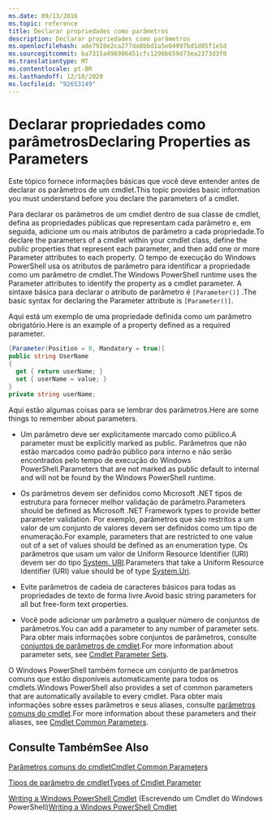 ```yaml
---
ms.date: 09/13/2016
ms.topic: reference
title: Declarar propriedades como parâmetros
description: Declarar propriedades como parâmetros
ms.openlocfilehash: ade7928e2ca277da8bbd1a5e04997bd1d05f1e5d
ms.sourcegitcommit: ba7315a496986451cfc1296b659d73ea2373d3f0
ms.translationtype: MT
ms.contentlocale: pt-BR
ms.lasthandoff: 12/10/2020
ms.locfileid: "92653149"
---
```

# <a name="declaring-properties-as-parameters"></a><span data-ttu-id="e6099-103">Declarar propriedades como parâmetros</span><span class="sxs-lookup"><span data-stu-id="e6099-103">Declaring Properties as Parameters</span></span>

<span data-ttu-id="e6099-104">Este tópico fornece informações básicas que você deve entender antes de declarar os parâmetros de um cmdlet.</span><span class="sxs-lookup"><span data-stu-id="e6099-104">This topic provides basic information you must understand before you declare the parameters of a cmdlet.</span></span>

<span data-ttu-id="e6099-105">Para declarar os parâmetros de um cmdlet dentro de sua classe de cmdlet, defina as propriedades públicas que representam cada parâmetro e, em seguida, adicione um ou mais atributos de parâmetro a cada propriedade.</span><span class="sxs-lookup"><span data-stu-id="e6099-105">To declare the parameters of a cmdlet within your cmdlet class, define the public properties that represent each parameter, and then add one or more Parameter attributes to each property.</span></span> <span data-ttu-id="e6099-106">O tempo de execução do Windows PowerShell usa os atributos de parâmetro para identificar a propriedade como um parâmetro de cmdlet.</span><span class="sxs-lookup"><span data-stu-id="e6099-106">The Windows PowerShell runtime uses the Parameter attributes to identify the property as a cmdlet parameter.</span></span> <span data-ttu-id="e6099-107">A sintaxe básica para declarar o atributo de parâmetro é `[Parameter()]` .</span><span class="sxs-lookup"><span data-stu-id="e6099-107">The basic syntax for declaring the Parameter attribute is `[Parameter()]`.</span></span>

<span data-ttu-id="e6099-108">Aqui está um exemplo de uma propriedade definida como um parâmetro obrigatório.</span><span class="sxs-lookup"><span data-stu-id="e6099-108">Here is an example of a property defined as a required parameter.</span></span>

```csharp
[Parameter(Position = 0, Mandatory = true)]
public string UserName
{
  get { return userName; }
  set { userName = value; }
}
private string userName;
```

<span data-ttu-id="e6099-109">Aqui estão algumas coisas para se lembrar dos parâmetros.</span><span class="sxs-lookup"><span data-stu-id="e6099-109">Here are some things to remember about parameters.</span></span>

- <span data-ttu-id="e6099-110">Um parâmetro deve ser explicitamente marcado como público.</span><span class="sxs-lookup"><span data-stu-id="e6099-110">A parameter must be explicitly marked as public.</span></span> <span data-ttu-id="e6099-111">Parâmetros que não estão marcados como padrão público para interno e não serão encontrados pelo tempo de execução do Windows PowerShell.</span><span class="sxs-lookup"><span data-stu-id="e6099-111">Parameters that are not marked as public default to internal and will not be found by the Windows PowerShell runtime.</span></span>

- <span data-ttu-id="e6099-112">Os parâmetros devem ser definidos como Microsoft .NET tipos de estrutura para fornecer melhor validação de parâmetro.</span><span class="sxs-lookup"><span data-stu-id="e6099-112">Parameters should be defined as Microsoft .NET Framework types to provide better parameter validation.</span></span> <span data-ttu-id="e6099-113">Por exemplo, parâmetros que são restritos a um valor de um conjunto de valores devem ser definidos como um tipo de enumeração.</span><span class="sxs-lookup"><span data-stu-id="e6099-113">For example, parameters that are restricted to one value out of a set of values should be defined as an enumeration type.</span></span> <span data-ttu-id="e6099-114">Os parâmetros que usam um valor de Uniform Resource Identifier (URI) devem ser do tipo [System. URI](/dotnet/api/System.Uri).</span><span class="sxs-lookup"><span data-stu-id="e6099-114">Parameters that take a Uniform Resource Identifier (URI) value should be of type [System.Uri](/dotnet/api/System.Uri).</span></span>

- <span data-ttu-id="e6099-115">Evite parâmetros de cadeia de caracteres básicos para todas as propriedades de texto de forma livre.</span><span class="sxs-lookup"><span data-stu-id="e6099-115">Avoid basic string parameters for all but free-form text properties.</span></span>

- <span data-ttu-id="e6099-116">Você pode adicionar um parâmetro a qualquer número de conjuntos de parâmetros.</span><span class="sxs-lookup"><span data-stu-id="e6099-116">You can add a parameter to any number of parameter sets.</span></span> <span data-ttu-id="e6099-117">Para obter mais informações sobre conjuntos de parâmetros, consulte [conjuntos de parâmetros de cmdlet](./cmdlet-parameter-sets.md).</span><span class="sxs-lookup"><span data-stu-id="e6099-117">For more information about parameter sets, see [Cmdlet Parameter Sets](./cmdlet-parameter-sets.md).</span></span>

<span data-ttu-id="e6099-118">O Windows PowerShell também fornece um conjunto de parâmetros comuns que estão disponíveis automaticamente para todos os cmdlets.</span><span class="sxs-lookup"><span data-stu-id="e6099-118">Windows PowerShell also provides a set of common parameters that are automatically available to every cmdlet.</span></span> <span data-ttu-id="e6099-119">Para obter mais informações sobre esses parâmetros e seus aliases, consulte [parâmetros comuns do cmdlet](./common-parameter-names.md).</span><span class="sxs-lookup"><span data-stu-id="e6099-119">For more information about these parameters and their aliases, see [Cmdlet Common Parameters](./common-parameter-names.md).</span></span>

## <a name="see-also"></a><span data-ttu-id="e6099-120">Consulte Também</span><span class="sxs-lookup"><span data-stu-id="e6099-120">See Also</span></span>

[<span data-ttu-id="e6099-121">Parâmetros comuns do cmdlet</span><span class="sxs-lookup"><span data-stu-id="e6099-121">Cmdlet Common Parameters</span></span>](./common-parameter-names.md)

[<span data-ttu-id="e6099-122">Tipos de parâmetro de cmdlet</span><span class="sxs-lookup"><span data-stu-id="e6099-122">Types of Cmdlet Parameter</span></span>](./types-of-cmdlet-parameters.md)

<span data-ttu-id="e6099-123">[Writing a Windows PowerShell Cmdlet](./writing-a-windows-powershell-cmdlet.md) (Escrevendo um Cmdlet do Windows PowerShell)</span><span class="sxs-lookup"><span data-stu-id="e6099-123">[Writing a Windows PowerShell Cmdlet](./writing-a-windows-powershell-cmdlet.md)</span></span>
